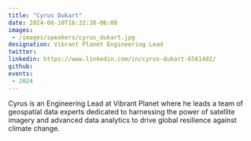 ```yaml
---
title: "Cyrus Dukart"
date: 2024-06-10T16:32:38-06:00
images: 
 - /images/speakers/cyrus_dukart.jpg
designation: Vibrant Planet Engineering Lead
twitter: 
linkedin: https://www.linkedin.com/in/cyrus-dukart-6561482/
github: 
events:
 - 2024
---
```


Cyrus is an Engineering Lead at Vibrant Planet where he leads a team of geospatial data experts dedicated to harnessing the power of satellite imagery and advanced data analytics to drive global resilience against climate change. 


